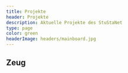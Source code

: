 ```yaml
---
title: Projekte
header: Projekte
description: Aktuelle Projekte des StuStaNet
type: page
color: green
headerImage: headers/mainboard.jpg
---
```


## Zeug
